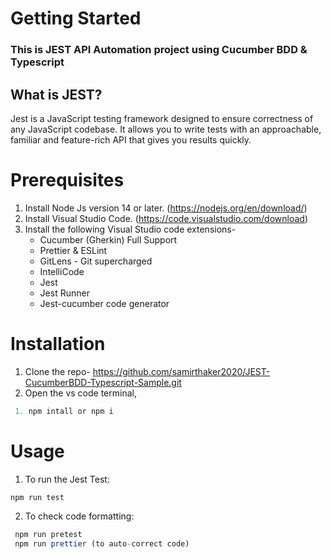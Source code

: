 # Getting Started

### This is JEST API Automation project using Cucumber BDD & Typescript

## **What is JEST?**

Jest is a JavaScript testing framework designed to ensure correctness of any JavaScript codebase. It allows you to write tests with an approachable, familiar and feature-rich API that gives you results quickly.
<br>

# Prerequisites

1. Install Node Js version 14 or later. (https://nodejs.org/en/download/)<br>
2. Install Visual Studio Code. (https://code.visualstudio.com/download)<br>
3. Install the following Visual Studio code extensions-
    - Cucumber (Gherkin) Full Support
    - Prettier & ESLint
    - GitLens - Git supercharged
    - IntelliCode
    - Jest
    - Jest Runner
    - Jest-cucumber code generator

# Installation

1. Clone the repo- https://github.com/samirthaker2020/JEST-CucumberBDD-Typescript-Sample.git
2. Open the vs code terminal,

```typescript
 1. npm intall or npm i
```

# Usage

1.  To run the Jest Test:

```typescript
npm run test
```

2. To check code formatting:

```typescript
 npm run pretest
 npm run prettier (to auto-correct code)
```
